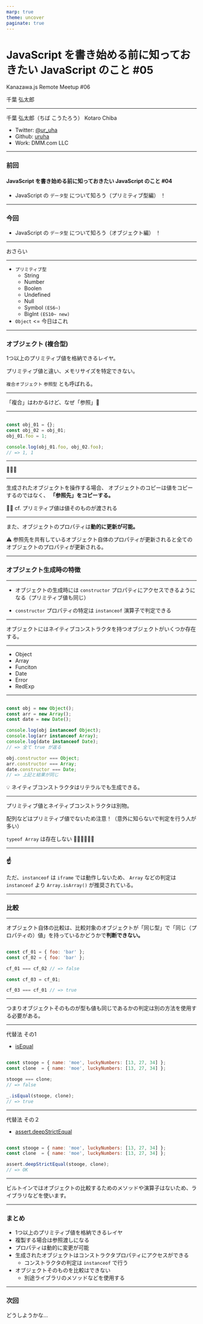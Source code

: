 ```yaml
---
marp: true
theme: uncover
paginate: true
---
```


<!-- _class: invert -->

# JavaScript を書き始める前に知っておきたい JavaScript のこと #05

Kanazawa.js
Remote Meetup #06

千葉 弘太郎

---

千葉 弘太郎（ちば こうたろう）
Kotaro Chiba

- Twitter: [@ur_uha](https://twitter.com/ur_uha)
- Github: [uruha](https://github.com/uruha)
- Work: DMM.com LLC

---

### 前回

#### JavaScript を書き始める前に知っておきたい JavaScript のこと #04
- JavaScript の `データ型` について知ろう（プリミティブ型編） ！

---

### 今回

- JavaScript の `データ型` について知ろう（オブジェクト編） ！

---

おさらい

---

- `プリミティブ型`
    - String
    - Number
    - Boolen
    - Undefined
    - Null
    - Symbol `(ES6~)`
    - BigInt `(ES10~ new)`
- `Object` <= 今日はこれ

---

### オブジェクト (複合型)
1つ以上のプリミティブ値を格納できるレイヤ。

プリミティブ値と違い、メモリサイズを特定できない。

`複合オブジェクト` `参照型` とも呼ばれる。

---

「複合」はわかるけど、なぜ「参照」🤔

---

```js

const obj_01 = {};
const obj_02 = obj_01;
obj_01.foo = 1;

console.log(obj_01.foo, obj_02.foo);
// => 1, 1

```

---

🤔🤔🤔

---

生成されたオブジェクトを操作する場合、
オブジェクトのコピーは値をコピーするのではなく、
**「参照先」をコピーする。**

🙋‍♀️ cf. プリミティブ値は値そのものが渡される

---

また、オブジェクトのプロパティは**動的に更新が可能。**

⚠️ 参照先を共有しているオブジェクト自体のプロパティが更新されると全てのオブジェクトのプロパティが更新される。

---

### オブジェクト生成時の特徴

---

- オブジェクトの生成時には `constructor` プロパティにアクセスできるようになる（プリミティブ値も同じ）

- `constructor` プロパティの特定は `instanceof` 演算子で判定できる

---

オブジェクトにはネイティブコンストラクタを持つオブジェクトがいくつか存在する。

---

- Object
- Array
- Funciton
- Date
- Error
- RedExp

---

```js

const obj = new Object();
const arr = new Array();
const date = new Date();

console.log(obj instanceof Object);
console.log(arr instanceof Array);
console.log(date instanceof Date);
// => 全て true が返る

obj.constructor === Object;
arr.constructor === Array;
date.constructor === Date;
// => 上記と結果が同じ

```

💡 ネイティブコンストラクタはリテラルでも生成できる。

---

プリミティブ値とネイティブコンストラクタは別物。

配列などはプリミティブ値でないため注意！（意外に知らないで判定を行う人が多い）

`typeof Array` は存在しない 🙅‍♀️🙅‍♀️🙅‍♀️

---

### ☝️

ただ、`instanceof` は `iframe` では動作しないため、
`Array` などの判定は `instanceof` より `Array.isArray()` が推奨されている。

---

### 比較

---

オブジェクト自体の比較は、比較対象のオブジェクトが「同じ型」で「同じ（プロパティの）値」を持っているかどうかで**判断できない。**

```js

const cf_01 = { foo: 'bar' };
const cf_02 = { foo: 'bar' };

cf_01 === cf_02 // => false

const cf_03 = cf_01;

cf_03 === cf_01 // => true

```

---

つまりオブジェクトそのものが型も値も同じであるかの判定は別の方法を使用する必要がある。

---

代替法 その1

- [isEqual](https://underscorejs.org/#isEqual)

```js

const stooge = { name: 'moe', luckyNumbers: [13, 27, 34] };
const clone  = { name: 'moe', luckyNumbers: [13, 27, 34] };

stooge === clone;
// => false

_.isEqual(stooge, clone);
// => true

```

---

代替法 その２

- [assert.deepStrictEqual](https://nodejs.org/api/assert.html#assert_assert_deepstrictequal_actual_expected_message)

```js

const stooge = { name: 'moe', luckyNumbers: [13, 27, 34] };
const clone  = { name: 'moe', luckyNumbers: [13, 27, 34] };

assert.deepStrictEqual(stooge, clone);
// => OK

```

---

ビルトインではオブジェクトの比較するためのメソッドや演算子はないため、ライブラリなどを使います。

---

### まとめ

- 1つ以上のプリミティブ値を格納できるレイヤ
- 複製する場合は参照渡しになる
- プロパティは動的に変更が可能
- 生成されたオブジェクトはコンストラクタプロパティにアクセスができる
  - コンストラクタの判定は `instanceof` で行う
- オブジェクトそのものを比較はできない
  - 別途ライブラリのメソッドなどを使用する

---

### 次回
どうしようかな...